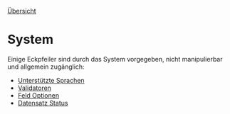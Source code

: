 ﻿[Übersicht](https://github.com/daturainformatik/econOfficeREST-API)

# System
Einige Eckpfeiler sind durch das System vorgegeben, nicht manipulierbar und allgemein zugänglich:

* [Unterstützte Sprachen](http://dws.econoffice.ch/rest/languages/1)
* [Validatoren](http://dws.econoffice.ch/rest/fieldValidator/1)
* [Feld Optionen](http://dws.econoffice.ch/rest/validationPriority/1)
* [Datensatz Status](http://dws.econoffice.ch/rest/recordStatus/1)
